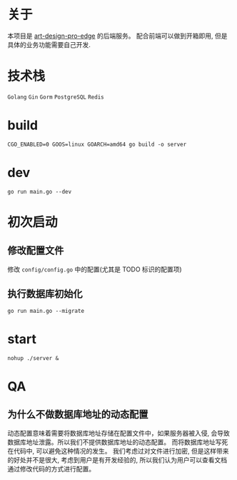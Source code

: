 # 关于

本项目是 [art-design-pro-edge](https://github.com/ChnMig/art-design-pro-edge) 的后端服务。
配合前端可以做到开箱即用, 但是具体的业务功能需要自己开发.

# 技术栈

`Golang` `Gin` `Gorm` `PostgreSQL` `Redis`

# build

`CGO_ENABLED=0 GOOS=linux GOARCH=amd64 go build -o server`

# dev

`go run main.go --dev`

# 初次启动

## 修改配置文件

修改 `config/config.go` 中的配置(尤其是 TODO 标识的配置项)

## 执行数据库初始化

`go run main.go --migrate`

# start

`nohup ./server &`

# QA

## 为什么不做数据库地址的动态配置

动态配置意味着需要将数据库地址存储在配置文件中，如果服务器被入侵, 会导致数据库地址泄露。所以我们不提供数据库地址的动态配置。
而将数据库地址写死在代码中, 可以避免这种情况的发生。
我们考虑过对文件进行加密, 但是这样带来的好处并不是很大, 考虑到用户是有开发经验的, 所以我们认为用户可以查看文档通过修改代码的方式进行配置。